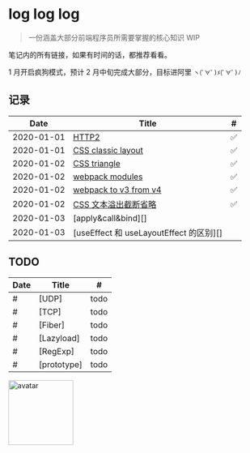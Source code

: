 # log log log

> 一份涵盖大部分前端程序员所需要掌握的核心知识 WIP

笔记内的所有链接，如果有时间的话，都推荐看看。

1 月开启疯狗模式，预计 2 月中旬完成大部分，目标进阿里 `ヽ(ﾟ∀ﾟ)ﾒ(ﾟ∀ﾟ)ﾉ`

## 记录

| Date       | Title                                   | #   |
| ---------- | --------------------------------------- | --- |
| 2020-01-01 | [HTTP2][1]                              | ✅  |
| 2020-01-01 | [CSS classic layout][2]                 | ✅  |
| 2020-01-02 | [CSS triangle][3]                       | ✅  |
| 2020-01-02 | [webpack modules][4]                    | ✅  |
| 2020-01-02 | [webpack to v3 from v4][5]              | ✅  |
| 2020-01-02 | [CSS 文本溢出截断省略][6]               | ✅  |
| 2020-01-03 | [apply&call&bind][]                     |     |
| 2020-01-03 | [useEffect 和 useLayoutEffect 的区别][] |     |

## TODO

| Date | Title       | #    |
| ---- | ----------- | ---- |
| #    | [UDP]       | todo |
| #    | [TCP]       | todo |
| #    | [Fiber]     | todo |
| #    | [Lazyload]  | todo |
| #    | [RegExp]    | todo |
| #    | [prototype] | todo |

[1]: https://limichange.github.io/log-log-log/network/HTTP2.html
[2]: https://limichange.github.io/log-log-log/css/CSS%E7%BB%8F%E5%85%B8%E5%B8%83%E5%B1%80.html
[3]: https://limichange.github.io/log-log-log/css/%E7%94%BB%E4%B8%80%E4%B8%AA%E5%B0%8F%E4%B8%89%E8%A7%92.html
[4]: https://limichange.github.io/log-log-log/webpack/%E6%A8%A1%E5%9D%97%E5%8C%96.html
[5]: https://limichange.github.io/log-log-log/webpack/webpack%20to%20v4%20from%20v3.html
[6]: https://limichange.github.io/log-log-log/css/%E6%96%87%E6%9C%AC%E6%BA%A2%E5%87%BA%E6%88%AA%E6%96%AD%E7%9C%81%E7%95%A5.html

<img src="https://github.com/limichange/log-log-log/blob/master/images/avatar.jpg?raw=true" alt="avatar" width="128px"/>
